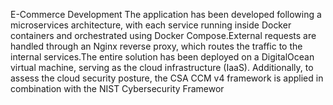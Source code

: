 E-Commerce Development
The application has been developed following a microservices architecture, with each service running inside Docker containers and orchestrated using Docker Compose.External requests are handled through an Nginx reverse proxy, which routes the traffic to the internal services.The entire solution has been deployed on a DigitalOcean virtual machine, serving as the cloud infrastructure (IaaS).
Additionally, to assess the cloud security posture, the CSA CCM v4 framework is applied in combination with the NIST Cybersecurity Framewor
